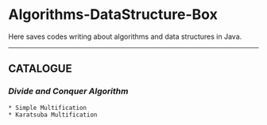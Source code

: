 # Algorithms-DataStructure-Box
Here saves codes writing about algorithms and data structures in Java.

***
## CATALOGUE
### ***Divide and Conquer Algorithm***
    * Simple Multification
    * Karatsuba Multification
